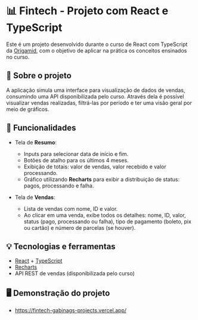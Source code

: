 # 📊 Fintech - Projeto com React e TypeScript

Este é um projeto desenvolvido durante o curso de React com TypeScript da [Origamid](https://www.origamid.com/), com o objetivo de aplicar na prática os conceitos ensinados no curso.

## 🚀 Sobre o projeto

A aplicação simula uma interface para visualização de dados de vendas, consumindo uma API disponibilizada pelo curso. Através dela é possível visualizar vendas realizadas, filtrá-las por período e ter uma visão geral por meio de gráficos.

## 🔧 Funcionalidades

- Tela de **Resumo**:
  - Inputs para selecionar data de início e fim.
  - Botões de atalho para os últimos 4 meses.
  - Exibição de totais: valor de vendas, valor recebido e valor processando.
  - Gráfico utilizando **Recharts** para exibir a distribuição de status: pagos, processando e falha.

- Tela de **Vendas**:
  - Lista de vendas com nome, ID e valor.
  - Ao clicar em uma venda, exibe todos os detalhes: nome, ID, valor, status (pago, processando ou falha), tipo de pagamento (boleto, pix ou cartão) e número de parcelas (se houver).

## 💡 Tecnologias e ferramentas

- [React](https://reactjs.org/) + [TypeScript](https://www.typescriptlang.org/)
- [Recharts](https://recharts.org/en-US/)
- API REST de vendas (disponibilizada pelo curso)

## 🖥️ Demonstração do projeto 

- https://fintech-gabinags-projects.vercel.app/ 
